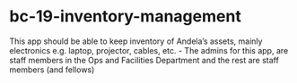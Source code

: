 # bc-19-inventory-management
This app should be able to keep inventory of Andela’s assets, mainly electronics e.g. laptop, projector, cables, etc. - The admins for this app, are staff members in the Ops and Facilities Department and the rest are staff members (and fellows)
